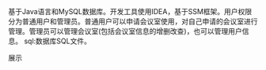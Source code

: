 基于Java语言和MySQL数据库。开发工具使用IDEA，基于SSM框架。用户权限分为普通用户和管理员。普通用户可以申请会议室使用，对自己申请的会议室进行管理。管理员可以管理会议室(包括会议室信息的增删改查)，也可以管理用户信息。 sql:数据库SQL文件。

展示
